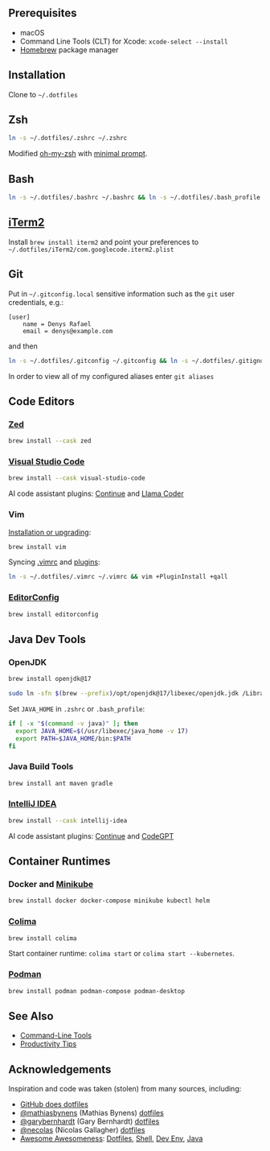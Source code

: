 
## Prerequisites

* macOS
* Command Line Tools (CLT) for Xcode: `xcode-select --install`
* [Homebrew](http://brew.sh) package manager

## Installation

Clone to `~/.dotfiles`

## Zsh

```sh
ln -s ~/.dotfiles/.zshrc ~/.zshrc
```
Modified [oh-my-zsh](https://github.com/ohmyzsh/ohmyzsh) with [minimal prompt](https://github.com/sindresorhus/pure#pure).

## Bash

```sh
ln -s ~/.dotfiles/.bashrc ~/.bashrc && ln -s ~/.dotfiles/.bash_profile ~/.bash_profile
```

## [iTerm2](http://iterm2.com)

Install `brew install iterm2` and point your preferences to `~/.dotfiles/iTerm2/com.googlecode.iterm2.plist`

## Git

Put in `~/.gitconfig.local` sensitive information such as the `git` user credentials, e.g.:

```
[user]
    name = Denys Rafael
    email = denys@example.com
```

and then

```sh
ln -s ~/.dotfiles/.gitconfig ~/.gitconfig && ln -s ~/.dotfiles/.gitignore_global ~/.gitignore_global && ln -s ~/.dotfiles/.gitignore_global ~/.gitignore
```

In order to view all of my configured aliases enter `git aliases`

## Code Editors

### [Zed](https://zed.dev/)

```sh
brew install --cask zed
```

### [Visual Studio Code](https://code.visualstudio.com/)

```sh
brew install --cask visual-studio-code
```

AI code assistant plugins: [Continue](https://www.continue.dev) and [Llama Coder](https://marketplace.visualstudio.com/items?itemName=ex3ndr.llama-coder)

### Vim

[Installation or upgrading](share/INSTALL.md#vim):

```sh
brew install vim
```

Syncing [.vimrc](.vimrc) and [plugins](share/INSTALL.md#my-favorite-vim-plugins):

```sh
ln -s ~/.dotfiles/.vimrc ~/.vimrc && vim +PluginInstall +qall
```

### [EditorConfig](https://editorconfig.org/)

```sh
brew install editorconfig
```

## Java Dev Tools

### OpenJDK

```sh
brew install openjdk@17
```
```sh
sudo ln -sfn $(brew --prefix)/opt/openjdk@17/libexec/openjdk.jdk /Library/Java/JavaVirtualMachines/openjdk-17.jdk
```

Set `JAVA_HOME` in `.zshrc` or `.bash_profile`:
```sh
if [ -x "$(command -v java)" ]; then
  export JAVA_HOME=$(/usr/libexec/java_home -v 17)
  export PATH=$JAVA_HOME/bin:$PATH
fi
```

### Java Build Tools

```sh
brew install ant maven gradle
```

### [IntelliJ IDEA](https://www.jetbrains.com/idea/)

```sh
brew install --cask intellij-idea
```

AI code assistant plugins: [Continue](https://www.continue.dev) and [CodeGPT](https://plugins.jetbrains.com/plugin/21056-codegpt)

## Container Runtimes

### Docker and [Minikube](https://github.com/kubernetes/minikube)

```sh
brew install docker docker-compose minikube kubectl helm 
```

### [Colima](https://github.com/abiosoft/colima)

```sh
brew install colima
```
Start container runtime: `colima start` or `colima start --kubernetes`.

### [Podman](https://podman.io/)

```sh
brew install podman podman-compose podman-desktop
```


## See Also

* [Command-Line Tools](share/INSTALL.md#command-line-tools)
* [Productivity Tips](share/PRODUCTIVITY.md)

## Acknowledgements

Inspiration and code was taken (stolen) from many sources, including:
* [GitHub does dotfiles](https://dotfiles.github.io/)
* [@mathiasbynens](https://github.com/mathiasbynens) (Mathias Bynens) [dotfiles](https://github.com/mathiasbynens/dotfiles)
* [@garybernhardt](https://github.com/garybernhardt) (Gary Bernhardt) [dotfiles](https://github.com/garybernhardt/dotfiles)
* [@necolas](https://github.com/necolas) (Nicolas Gallagher) [dotfiles](https://github.com/necolas/dotfiles)
* [Awesome Awesomeness](https://github.com/bayandin/awesome-awesomeness): [Dotfiles](https://github.com/webpro/awesome-dotfiles), [Shell](https://github.com/alebcay/awesome-shell), [Dev Env](https://github.com/jondot/awesome-devenv), [Java](https://github.com/akullpp/awesome-java)
